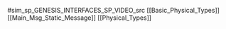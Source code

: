 #sim_sp_GENESIS_INTERFACES_SP_VIDEO_src
[[Basic_Physical_Types]]
[[Main_Msg_Static_Message]]
[[Physical_Types]]
